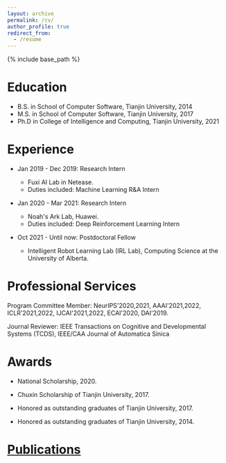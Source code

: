 ```yaml
---
layout: archive
permalink: /cv/
author_profile: true
redirect_from:
  - /resume
---
```


{% include base_path %}

Education
======
* B.S. in School of Computer Software, Tianjin University, 2014
* M.S. in School of Computer Software, Tianjin University, 2017
* Ph.D in College of Intelligence and Computing, Tianjin University, 2021 

Experience
======
* Jan 2019 - Dec 2019: Research Intern
  * Fuxi AI Lab in Netease.
  * Duties included: Machine Learning R&A Intern

* Jan 2020 - Mar 2021: Research Intern
  * Noah's Ark Lab, Huawei.
  * Duties included: Deep Reinforcement Learning Intern

* Oct 2021 - Until now: Postdoctoral Fellow
  * Intelligent Robot Learning Lab (IRL Lab), Computing Science at the University of Alberta.
  
Professional Services
======  
Program Committee Member: NeurIPS'2020,2021, AAAI'2021,2022, ICLR'2021,2022, IJCAI'2021,2022, ECAI'2020, DAI'2019.

Journal Reviewer: IEEE Transactions on Cognitive and Developmental Systems (TCDS), IEEE/CAA Journal of Automatica Sinica

Awards
======  
* National Scholarship, 2020.

* Chuxin Scholarship of Tianjin University, 2017.

* Honored as outstanding graduates of Tianjin University, 2017.

* Honored as outstanding graduates of Tianjin University, 2014.

<a href="https://tianpeiyang.github.io/publications/">Publications</a>
======
  
 
